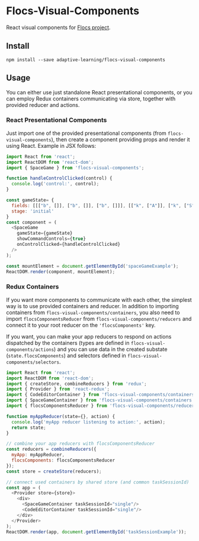 # Flocs-Visual-Components

React visual components for [Flocs project](https://github.com/adaptive-learning/flocs-web).

## Install

```
npm install --save adaptive-learning/flocs-visual-components
```

## Usage

You can either use just standalone React presentational components,
or you can employ Redux containers communicating via store, together with provided reducer and actions.

### React Presentational Components

Just import one of the provided presentational components (from `flocs-visual-components`),
then create a component providing props and render it using React. Example in JSX follows:


```javascript
import React from 'react';
import ReactDOM from 'react-dom';
import { SpaceGame } from 'flocs-visual-components';

function handleControlClicked(control) {
  console.log('control:', control);
}

const gameState= {
  fields: [[["b", []], ["b", []], ["b", []]], [["k", ["A"]], ["k", ["S"]], ["k", []]]],
  stage: 'initial'
}
const component = (
  <SpaceGame
    gameState={gameState}
    showCommandControls={true}
    onControlClicked={handleControlClicked}
  />
);

const mountElement = document.getElementById('spaceGameExample');
ReactDOM.render(component, mountElement);
```


### Redux Containers

If you want more components to communicate with each other, the simplest way is to use provided containers and reducer.
In addition to importing containers from `flocs-visual-components/containers`,
you also need to import `flocsComponentsReducer` from `flocs-visual-components/reducers`
and connect it to your root reducer on the `'flocsComponents'` key.

If you want, you can make your app reducers to respond on actions dispatched by the containers (types are defined in `flocs-visual-components/actions`)
and you can use data in the created substate (`state.flocsComponents`) and selectors defined in `flocs-visual-components/selectors`.

```javascript
import React from 'react';
import ReactDOM from 'react-dom';
import { createStore, combineReducers } from 'redux';
import { Provider } from 'react-redux';
import { CodeEditorContainer } from 'flocs-visual-components/containers';
import { SpaceGameContainer } from 'flocs-visual-components/containers';
import { flocsComponentsReducer } from 'flocs-visual-components/reducers';

function myAppReducer(state={}, action) {
  console.log('myApp reducer listening to action:', action);
  return state;
}

// combine your app reducers with flocsComponentsReducer
const reducers = combineReducers({
  myApp: myAppReducer,
  flocsComponents: flocsComponentsReducer
});
const store = createStore(reducers);

// connect used containers by shared store (and common taskSessionId)
const app = (
  <Provider store={store}>
    <div>
      <SpaceGameContainer taskSessionId="single"/>
      <CodeEditorContainer taskSessionId="single"/>
    </div>
  </Provider>
);
ReactDOM.render(app, document.getElementById('taskSessionExample'));
```
